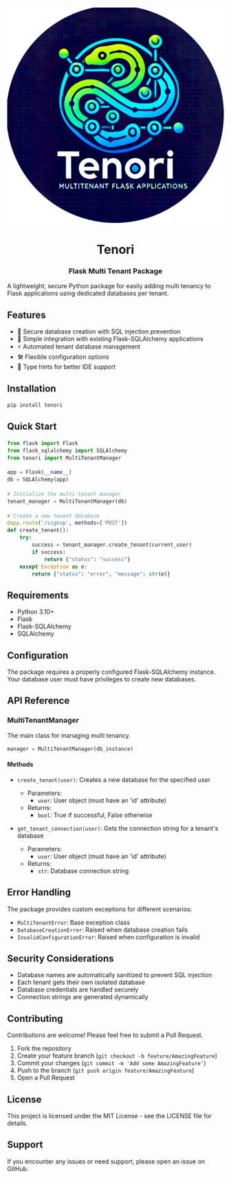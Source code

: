 
<center>

![alt text](https://raw.githubusercontent.com/TaqsBlaze/tenori/refs/heads/main/logo/tenori.png)

# Tenori
### Flask Multi Tenant Package
</center>
A lightweight, secure Python package for easily adding multi tenancy to Flask applications using dedicated databases per tenant.

## Features

- 🔐 Secure database creation with SQL injection prevention
- 🎯 Simple integration with existing Flask-SQLAlchemy applications
- ⚡ Automated tenant database management
- 🛠️ Flexible configuration options
- 📝 Type hints for better IDE support

## Installation

```bash
pip install tenori
```

## Quick Start

```python
from flask import Flask
from flask_sqlalchemy import SQLAlchemy
from tenori import MultiTenantManager

app = Flask(__name__)
db = SQLAlchemy(app)

# Initialize the multi-tenant manager
tenant_manager = MultiTenantManager(db)

# Create a new tenant database
@app.route('/signup', methods=['POST'])
def create_tenant():
    try:
        success = tenant_manager.create_tenant(current_user)
        if success:
            return {"status": "success"}
    except Exception as e:
        return {"status": "error", "message": str(e)}
```

## Requirements

- Python 3.10+
- Flask
- Flask-SQLAlchemy
- SQLAlchemy

## Configuration

The package requires a properly configured Flask-SQLAlchemy instance. Your database user must have privileges to create new databases.


## API Reference

### MultiTenantManager

The main class for managing multi tenancy.

```python
manager = MultiTenantManager(db_instance)
```

#### Methods

- `create_tenant(user)`: Creates a new database for the specified user
  - Parameters:
    - `user`: User object (must have an 'id' attribute)
  - Returns:
    - `bool`: True if successful, False otherwise

- `get_tenant_connection(user)`: Gets the connection string for a tenant's database
  - Parameters:
    - `user`: User object (must have an 'id' attribute)
  - Returns:
    - `str`: Database connection string

## Error Handling

The package provides custom exceptions for different scenarios:

- `MultiTenantError`: Base exception class
- `DatabaseCreationError`: Raised when database creation fails
- `InvalidConfigurationError`: Raised when configuration is invalid

## Security Considerations

- Database names are automatically sanitized to prevent SQL injection
- Each tenant gets their own isolated database
- Database credentials are handled securely
- Connection strings are generated dynamically

## Contributing

Contributions are welcome! Please feel free to submit a Pull Request.

1. Fork the repository
2. Create your feature branch (`git checkout -b feature/AmazingFeature`)
3. Commit your changes (`git commit -m 'Add some AmazingFeature'`)
4. Push to the branch (`git push origin feature/AmazingFeature`)
5. Open a Pull Request

## License

This project is licensed under the MIT License - see the LICENSE file for details.

## Support

If you encounter any issues or need support, please open an issue on GitHub.